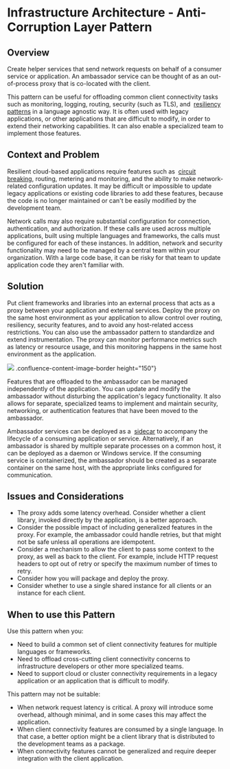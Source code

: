 








Infrastructure Architecture - Anti-Corruption Layer Pattern
=========================================================


 
Overview
--------

Create helper services that send network requests on behalf of a
consumer service or application. An ambassador service can be thought of
as an out-of-process proxy that is co-located with the client.

This pattern can be useful for offloading common client connectivity
tasks such as monitoring, logging, routing, security (such as TLS), and 
[resiliency
patterns](https://docs.microsoft.com/en-us/azure/architecture/patterns/category/resiliency) in
a language agnostic way. It is often used with legacy applications, or
other applications that are difficult to modify, in order to extend
their networking capabilities. It can also enable a specialized team to
implement those features.

Context and Problem
-------------------

Resilient cloud-based applications require features such as  [circuit
breaking](https://docs.microsoft.com/en-us/azure/architecture/patterns/circuit-breaker),
routing, metering and monitoring, and the ability to make
network-related configuration updates. It may be difficult or impossible
to update legacy applications or existing code libraries to add these
features, because the code is no longer maintained or can\'t be easily
modified by the development team.

Network calls may also require substantial configuration for connection,
authentication, and authorization. If these calls are used across
multiple applications, built using multiple languages and frameworks,
the calls must be configured for each of these instances. In addition,
network and security functionality may need to be managed by a central
team within your organization. With a large code base, it can be risky
for that team to update application code they aren\'t familiar with.

Solution
--------

Put client frameworks and libraries into an external process that acts
as a proxy between your application and external services. Deploy the
proxy on the same host environment as your application to allow control
over routing, resiliency, security features, and to avoid any
host-related access restrictions. You can also use the ambassador
pattern to standardize and extend instrumentation. The proxy can monitor
performance metrics such as latency or resource usage, and this
monitoring happens in the same host environment as the application.

![](attachments/463533416/463533415.png)
.confluence-content-image-border height="150"}

Features that are offloaded to the ambassador can be managed
independently of the application. You can update and modify the
ambassador without disturbing the application\'s legacy functionality.
It also allows for separate, specialized teams to implement and maintain
security, networking, or authentication features that have been moved to
the ambassador.

Ambassador services can be deployed as a 
[sidecar](https://docs.microsoft.com/en-us/azure/architecture/patterns/sidecar) to
accompany the lifecycle of a consuming application or service.
Alternatively, if an ambassador is shared by multiple separate processes
on a common host, it can be deployed as a daemon or Windows service. If
the consuming service is containerized, the ambassador should be created
as a separate container on the same host, with the appropriate links
configured for communication.

Issues and Considerations
-------------------------

-   The proxy adds some latency overhead. Consider whether a client
    library, invoked directly by the application, is a better approach.
-   Consider the possible impact of including generalized features in
    the proxy. For example, the ambassador could handle retries, but
    that might not be safe unless all operations are idempotent.
-   Consider a mechanism to allow the client to pass some context to the
    proxy, as well as back to the client. For example, include HTTP
    request headers to opt out of retry or specify the maximum number of
    times to retry.
-   Consider how you will package and deploy the proxy.
-   Consider whether to use a single shared instance for all clients or
    an instance for each client.

When to use this Pattern
------------------------

Use this pattern when you:

-   Need to build a common set of client connectivity features for
    multiple languages or frameworks.
-   Need to offload cross-cutting client connectivity concerns to
    infrastructure developers or other more specialized teams.
-   Need to support cloud or cluster connectivity requirements in a
    legacy application or an application that is difficult to modify.

This pattern may not be suitable:

-   When network request latency is critical. A proxy will introduce
    some overhead, although minimal, and in some cases this may affect
    the application.
-   When client connectivity features are consumed by a single language.
    In that case, a better option might be a client library that is
    distributed to the development teams as a package.
-   When connectivity features cannot be generalized and require deeper
    integration with the client application.



 




